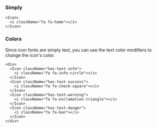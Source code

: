### Simply
``` react
<Icon>
  <i className="fa fa-home"></i>
</Icon>
```
### Colors
Since icon fonts are simply text, you can use the text color modifiers to change the icon's color.
``` react
<div>
  <Icon className="has-text-info">
    <i className="fa fa-info-circle"></i>
  </Icon>
  <Icon className="has-text-success">
    <i className="fa fa-check-square"></i>
  </Icon>
  <Icon className="has-text-warning">
    <i className="fa fa-exclamation-triangle"></i>
  </Icon>
  <Icon className="has-text-danger">
    <i className="fa fa-ban"></i>
  </Icon>
</div>
```